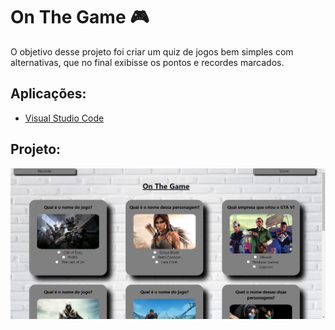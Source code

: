 # On The Game 🎮
O objetivo desse projeto foi criar um quiz de jogos bem simples com alternativas, que no final exibisse os pontos e recordes marcados.

## Aplicações: 
* [Visual Studio Code](https://code.visualstudio.com/download)

## Projeto:
<img src="/img.PNG" />


